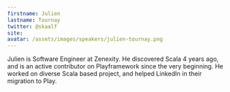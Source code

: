 ```yaml
---
firstname: Julien
lastname: Tournay
twitter: @skaalf
site: 
avatar: /assets/images/speakers/julien-tournay.png
---
```


Julien is Software Engineer at Zenexity. He discovered Scala 4 years ago, and is an active contributor on Playframework since the very beginning. He worked on diverse Scala based project, and helped LinkedIn in their migration to Play.